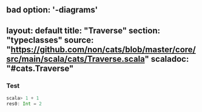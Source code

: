 bad option: '-diagrams'
---
layout: default
title:  "Traverse"
section: "typeclasses"
source: "https://github.com/non/cats/blob/master/core/src/main/scala/cats/Traverse.scala"
scaladoc: "#cats.Traverse"
---
### Test

```scala
scala> 1 + 1
res0: Int = 2
```
